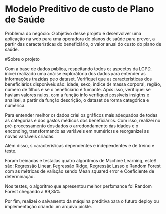 # Modelo Preditivo de custo de Plano de Saúde

Problema do negócio: O objetivo desse projeto é desenvolver uma aplicação na web para uma operadora de planos de saúde para prever, a partir das características do beneficiário, o valor anual do custo do plano de saúde.

#Sobre o projeto

Com a base de dados pública, respeitando todos os aspectos da LGPD, inicei realizado uma análise explorátoria dos dados para entender as informações trazidas pelo dataset. Verifiquei que as características dos beneficiários disponíveis são: idade, sexo, índice de massa corporal, região, número de filhos e se o beneficiário é fumante. Após isso, verifiquei se haviam valores nulos, com a função info verifiquei possíveis insigths e analisei, a partir da função descrição, o dataset de forma categórica e numérica.

Para entender melhor os dados criei os gráficos mais adequados de todas as categorias e dos gastos médicos dos beneficiários. Com isso, realizei no pré-processamento dos dados o arredondamento das idades e o enconding, transformando as variáveis em numéricas e reorganizei as novas variáveis criadas.

Além disso, s características dependentes e independentes e de treino e teste.

Foram treinadas e testadas quatro algoritmos de Machine Learning, esteS são: Regressão Linear, Regressão Ridge, Regressão Lasso e Random Forest com as métricas de valiação sendo Mean squared error e Coeficiente de determinação. 

Nos testes, o algoritmo que apresentou melhor perfomance foi Random Forest chegando a 89,35%.

Por fim, realizei o salvamento da máquina preditiva para o futuro deploy ou implementação criando um arquivo pickle.


